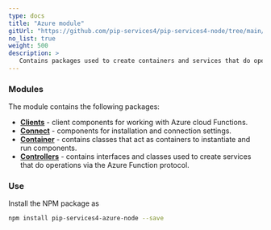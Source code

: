 ```yaml
---
type: docs
title: "Azure module"
gitUrl: "https://github.com/pip-services4/pip-services4-node/tree/main/pip-services4-azure-node"
no_list: true
weight: 500
description: > 
   Contains packages used to create containers and services that do operations via the Azure Function protocol.
---
```



### Modules

The module contains the following packages:

- [**Clients**](clients) - client components for working with Azure cloud Functions.
- [**Connect**](connect) - components for installation and connection settings.
- [**Container**](containers) - contains classes that act as containers to instantiate and run components.
- [**Controllers**](controllers) - contains interfaces and classes used to create services that do operations via the Azure Function protocol.


### Use

Install the NPM package as
```bash
npm install pip-services4-azure-node --save
```
